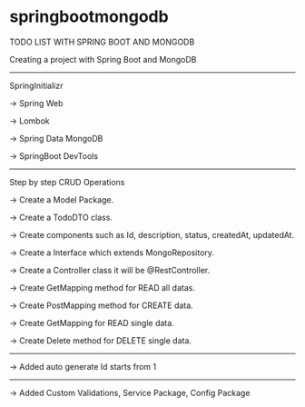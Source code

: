 # springbootmongodb

TODO LIST WITH SPRING BOOT AND MONGODB

Creating a project with Spring Boot and MongoDB

******************************************************************************************************************************************

SpringInitializr

-> Spring Web

-> Lombok

-> Spring Data MongoDB

-> SpringBoot DevTools

******************************************************************************************************************************************

Step by step CRUD Operations

-> Create a Model Package.

-> Create a TodoDTO class.

-> Create components such as Id, description, status, createdAt, updatedAt.

-> Create a Interface which extends MongoRepository.

-> Create a Controller class it will be @RestController.

-> Create GetMapping method for READ all datas.

-> Create PostMapping method for CREATE data.

-> Create GetMapping for READ single data.

-> Create Delete method for DELETE single data.

******************************************************************************************************************************************

-> Added auto generate Id starts from 1

******************************************************************************************************************************************

-> Added Custom Validations, Service Package, Config Package
